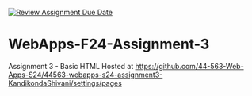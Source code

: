 [![Review Assignment Due Date](https://classroom.github.com/assets/deadline-readme-button-24ddc0f5d75046c5622901739e7c5dd533143b0c8e959d652212380cedb1ea36.svg)](https://classroom.github.com/a/qJp_9AXf)
# WebApps-F24-Assignment-3
Assignment 3 - Basic HTML
Hosted at <https://github.com/44-563-Web-Apps-S24/44563-webapps-s24-assignment3-KandikondaShivani/settings/pages>

